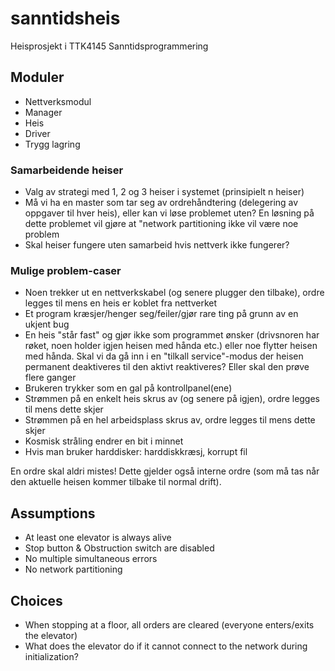 # sanntidsheis
Heisprosjekt i TTK4145 Sanntidsprogrammering

## Moduler
- Nettverksmodul
- Manager
- Heis
- Driver
- Trygg lagring

### Samarbeidende heiser
- Valg av strategi med 1, 2 og 3 heiser i systemet (prinsipielt n heiser)
- Må vi ha en master som tar seg av ordrehåndtering (delegering av oppgaver til hver heis), eller kan vi løse problemet uten? En løsning på dette problemet vil gjøre at "network partitioning ikke vil være noe problem
- Skal heiser fungere uten samarbeid hvis nettverk ikke fungerer?

### Mulige problem-caser
- Noen trekker ut en nettverkskabel (og senere plugger den tilbake), ordre legges til mens en heis er koblet fra nettverket
- Et program kræsjer/henger seg/feiler/gjør rare ting på grunn av en ukjent bug
- En heis "står fast" og gjør ikke som programmet ønsker (drivsnoren har røket, noen holder igjen heisen med hånda etc.) eller noe flytter heisen med hånda. Skal vi da gå inn i en "tilkall service"-modus der heisen permanent deaktiveres til den aktivt reaktiveres? Eller skal den prøve flere ganger
- Brukeren trykker som en gal på kontrollpanel(ene)
- Strømmen på en enkelt heis skrus av (og senere på igjen), ordre legges til mens dette skjer
- Strømmen på en hel arbeidsplass skrus av, ordre legges til mens dette skjer
- Kosmisk stråling endrer en bit i minnet
- Hvis man bruker harddisker: harddiskkræsj, korrupt fil

En ordre skal aldri mistes! Dette gjelder også interne ordre (som må tas når den aktuelle heisen kommer tilbake til normal drift).

## Assumptions
- At least one elevator is always alive
- Stop button & Obstruction switch are disabled
- No multiple simultaneous errors
- No network partitioning

## Choices
- When stopping at a floor, all orders are cleared (everyone enters/exits the elevator)
- What does the elevator do if it cannot connect to the network during initialization? 
